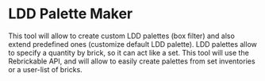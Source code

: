 # LDD Palette Maker
This tool will allow to create custom LDD palettes (box filter) and also extend predefined ones (customize default LDD palette).
LDD palettes allow to specify a quantity by brick, so it can act like a set.
This tool will use the Rebrickable API, and will allow to easily create palettes from set inventories or a user-list of bricks.
